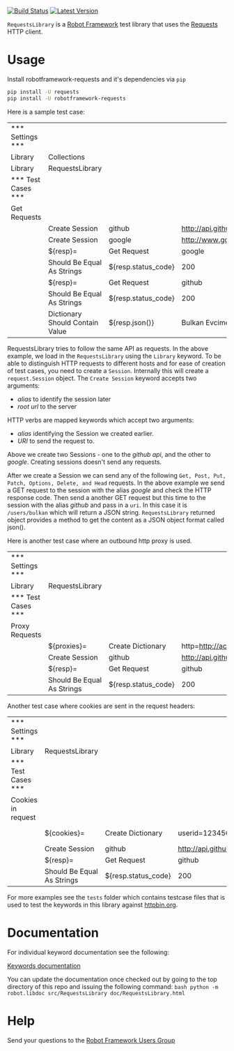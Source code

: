 [![Build Status](https://travis-ci.org/bulkan/robotframework-requests.png?branch=master)](https://travis-ci.org/bulkan/robotframework-requests)
[![Latest Version](https://img.shields.io/pypi/v/robotframework-requests.svg)](https://pypi.python.org/pypi/robotframework-requests)

``RequestsLibrary`` is a [Robot Framework](https://robotframework.org/) test library that uses the [Requests](https://github.com/kennethreitz/requests) HTTP client.

# Usage

Install robotframework-requests and it's dependencies via ``pip``

```bash
pip install -U requests
pip install -U robotframework-requests
```

Here is a sample test case:

|                    |                                 |                     |                       |               |
| ----------------   | ------------------------------- | ------------------- | --------------------- | ------------- |
| *** Settings ***   |                                 |                     |                       |               |
| Library            | Collections                     |                     |                       |               |
| Library            | RequestsLibrary                 |                     |                       |               |
| *** Test Cases *** |                                 |                     |                       |               |
| Get Requests       |                                 |                     |                       |               |
|                    | Create Session                  | github              | http://api.github.com |               |
|                    | Create Session                  | google              | http://www.google.com |               |
|                    | ${resp}=                        | Get Request         | google                | /             |
|                    | Should Be Equal As Strings      | ${resp.status_code} | 200                   |               |
|                    | ${resp}=                        | Get Request         | github                | /users/bulkan |
|                    | Should Be Equal As Strings      | ${resp.status_code} | 200                   |               |
|                    | Dictionary Should Contain Value | ${resp.json()}      | Bulkan Evcimen        |               |

RequestsLibrary tries to follow the same API as requests. In the above example, we load in the ``RequestsLibrary`` using the ``Library`` keyword. To be able to distinguish HTTP requests to different hosts and for ease of creation of test cases, you need to create a `Session`. Internally this will create a `request.Session` object.  The `Create Session` keyword accepts two arguments:

* _alias_ to identify the session later
* _root url_ to the server

HTTP verbs are mapped keywords which accept two arguments:

* _alias_ identifying the Session we created earlier. 
* _URI_  to send the request to.

Above we create two Sessions - one to the _github api_, and the other to _google_. Creating sessions doesn't send any requests.

After we create a Session we can send any of the following ``Get, Post, Put, Patch, Options, Delete, and Head`` requests. In the above example we send a GET request to the session with the alias _google_ and check the HTTP response code. Then send a another GET request but this time to the session with the alias _github_ and pass in a `uri`. In this case it is ``/users/bulkan`` which will return a JSON string. `RequestsLibrary` returned object provides a method to get the content as a JSON object format called json().

Here is another test case where an outbound http proxy is used.

|                    |                            |                     |                          |                           |
| ----------------   | -------------------------- | ------------------- | ------------------------ | ------------------------- |
| *** Settings ***   |                            |                     |                          |                           |
| Library            | RequestsLibrary            |                     |                          |                           |
| *** Test Cases *** |                            |                     |                          |                           |
| Proxy Requests     |                            |                     |                          |                           |
|                    | ${proxies}=                | Create Dictionary   | http=http://acme.com:912 | https=http://acme.com:913 |
|                    | Create Session             | github              | http://api.github.com    | proxies=${proxies}        |
|                    | ${resp}=                   | Get Request         | github                   | /                         |
|                    | Should Be Equal As Strings | ${resp.status_code} | 200                      |                           |

Another test case where cookies are sent in the request headers:

|                    |                            |                     |                          |                           |
| ----------------   | -------------------------- | ------------------- | ------------------------ | ------------------------- |
| *** Settings ***   |                            |                     |                          |                           |
| Library            | RequestsLibrary            |                     |                          |                           |
| *** Test Cases *** |                            |                     |                          |                           |
| Cookies in request |                            |                     |                          |                           |
|                    | ${cookies}=                | Create Dictionary   | userid=1234567           | last_visit=2017-12-22     |
|                    | Create Session             | github              | http://api.github.com    | cookies=${cookies}        |
|                    | ${resp}=                   | Get Request         | github                   | /                         |
|                    | Should Be Equal As Strings | ${resp.status_code} | 200                      |                           |

For more examples see the `tests` folder which contains testcase files that is used to test the keywords in this library against [httpbin.org](http://httpbin.org).

# Documentation

For individual keyword documentation see the following:

[Keywords documentation](/doc/RequestsLibrary.html)

You can update the documentation once checked out by going to the top directory of this repo and issuing the following command:
``bash
python -m robot.libdoc src/RequestsLibrary doc/RequestsLibrary.html
``

# Help

Send your questions to the [Robot Framework Users Group](https://groups.google.com/forum/#!forum/robotframework-users)

